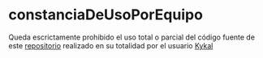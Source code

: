 # constanciaDeUsoPorEquipo

Queda escrictamente prohibido el uso total o parcial del código fuente de este [repositorio](https://github.com/Kykal/constanciaDeUsoPorEquipo) realizado en su totalidad por el usuario [Kykal](https://github.com/Kykal)
